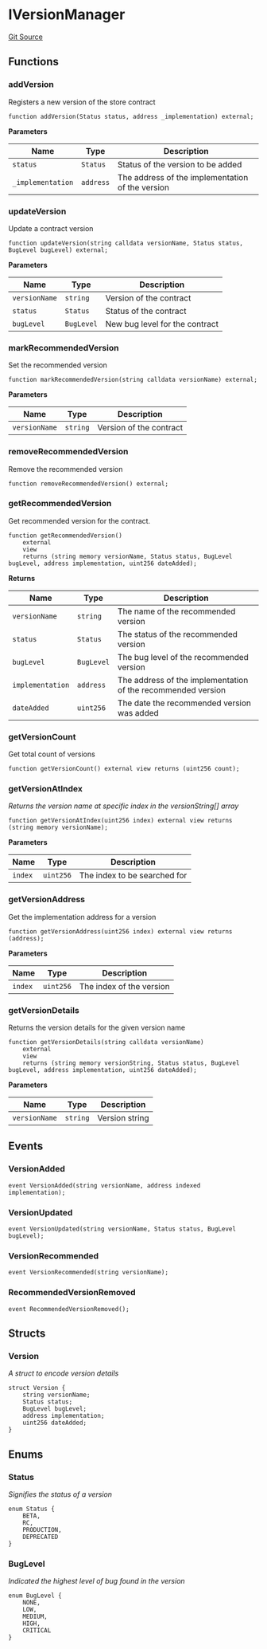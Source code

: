 # IVersionManager
[Git Source](https://github.com/supafinance/supa-foundry/blob/00eb35447ebc05e824f31afa1581898206764621/src/interfaces/IVersionManager.sol)


## Functions
### addVersion

Registers a new version of the store contract


```solidity
function addVersion(Status status, address _implementation) external;
```
**Parameters**

|Name|Type|Description|
|----|----|-----------|
|`status`|`Status`|Status of the version to be added|
|`_implementation`|`address`|The address of the implementation of the version|


### updateVersion

Update a contract version


```solidity
function updateVersion(string calldata versionName, Status status, BugLevel bugLevel) external;
```
**Parameters**

|Name|Type|Description|
|----|----|-----------|
|`versionName`|`string`|Version of the contract|
|`status`|`Status`|Status of the contract|
|`bugLevel`|`BugLevel`|New bug level for the contract|


### markRecommendedVersion

Set the recommended version


```solidity
function markRecommendedVersion(string calldata versionName) external;
```
**Parameters**

|Name|Type|Description|
|----|----|-----------|
|`versionName`|`string`|Version of the contract|


### removeRecommendedVersion

Remove the recommended version


```solidity
function removeRecommendedVersion() external;
```

### getRecommendedVersion

Get recommended version for the contract.


```solidity
function getRecommendedVersion()
    external
    view
    returns (string memory versionName, Status status, BugLevel bugLevel, address implementation, uint256 dateAdded);
```
**Returns**

|Name|Type|Description|
|----|----|-----------|
|`versionName`|`string`|The name of the recommended version|
|`status`|`Status`|The status of the recommended version|
|`bugLevel`|`BugLevel`|The bug level of the recommended version|
|`implementation`|`address`|The address of the implementation of the recommended version|
|`dateAdded`|`uint256`|The date the recommended version was added|


### getVersionCount

Get total count of versions


```solidity
function getVersionCount() external view returns (uint256 count);
```

### getVersionAtIndex

*Returns the version name at specific index in the versionString[] array*


```solidity
function getVersionAtIndex(uint256 index) external view returns (string memory versionName);
```
**Parameters**

|Name|Type|Description|
|----|----|-----------|
|`index`|`uint256`|The index to be searched for|


### getVersionAddress

Get the implementation address for a version


```solidity
function getVersionAddress(uint256 index) external view returns (address);
```
**Parameters**

|Name|Type|Description|
|----|----|-----------|
|`index`|`uint256`|The index of the version|


### getVersionDetails

Returns the version details for the given version name


```solidity
function getVersionDetails(string calldata versionName)
    external
    view
    returns (string memory versionString, Status status, BugLevel bugLevel, address implementation, uint256 dateAdded);
```
**Parameters**

|Name|Type|Description|
|----|----|-----------|
|`versionName`|`string`|Version string|


## Events
### VersionAdded

```solidity
event VersionAdded(string versionName, address indexed implementation);
```

### VersionUpdated

```solidity
event VersionUpdated(string versionName, Status status, BugLevel bugLevel);
```

### VersionRecommended

```solidity
event VersionRecommended(string versionName);
```

### RecommendedVersionRemoved

```solidity
event RecommendedVersionRemoved();
```

## Structs
### Version
*A struct to encode version details*


```solidity
struct Version {
    string versionName;
    Status status;
    BugLevel bugLevel;
    address implementation;
    uint256 dateAdded;
}
```

## Enums
### Status
*Signifies the status of a version*


```solidity
enum Status {
    BETA,
    RC,
    PRODUCTION,
    DEPRECATED
}
```

### BugLevel
*Indicated the highest level of bug found in the version*


```solidity
enum BugLevel {
    NONE,
    LOW,
    MEDIUM,
    HIGH,
    CRITICAL
}
```

